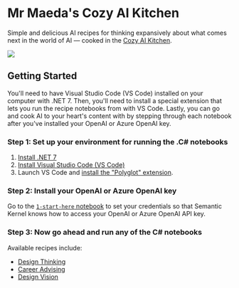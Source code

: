 # Mr Maeda's Cozy AI Kitchen

 Simple and delicious AI recipes for thinking expansively about what comes next in the world of AI — cooked in the [Cozy AI Kitchen](https://aka.ms/cozy-ai).

[<img src="https://img.youtube.com/vi/wi-5fhJyrMo/hqdefault.jpg"
/>](https://www.youtube.com/embed/wi-5fhJyrMo)

## Getting Started

You'll need to have Visual Studio Code (VS Code) installed on your computer with .NET 7. Then, you'll need to install a special extension that lets you run the recipe notebooks from with VS Code. Lastly, you can go and cook AI to your heart's content with by stepping through each notebook after you've installed your OpenAI or Azure OpenAI key.

### Step 1: Set up your environment for running the .C# notebooks

1. [Install .NET 7](https://dotnet.microsoft.com/download/dotnet/7.0)
2. [Install Visual Studio Code (VS Code)](https://code.visualstudio.com)
3. Launch VS Code and [install the "Polyglot" extension](https://marketplace.visualstudio.com/items?itemName=ms-dotnettools.dotnet-interactive-vscode). 

### Step 2: Install your OpenAI or Azure OpenAI key

Go to the [`1-start-here` notebook](1-start-here/notebook-for-setting-up.ipynb) to set your credentials so that Semantic Kernel knows how to access your OpenAI or Azure OpenAI API key.

### Step 3: Now go ahead and run any of the C# notebooks

Available recipes include:

* [Design Thinking](https://aka.ms/CAIK-DesignThinking)
* [Career Advising](https://aka.ms/CAIK-CareerAdvising)
* [Design Vision](https://aka.ms/CAIK-DesignVision)